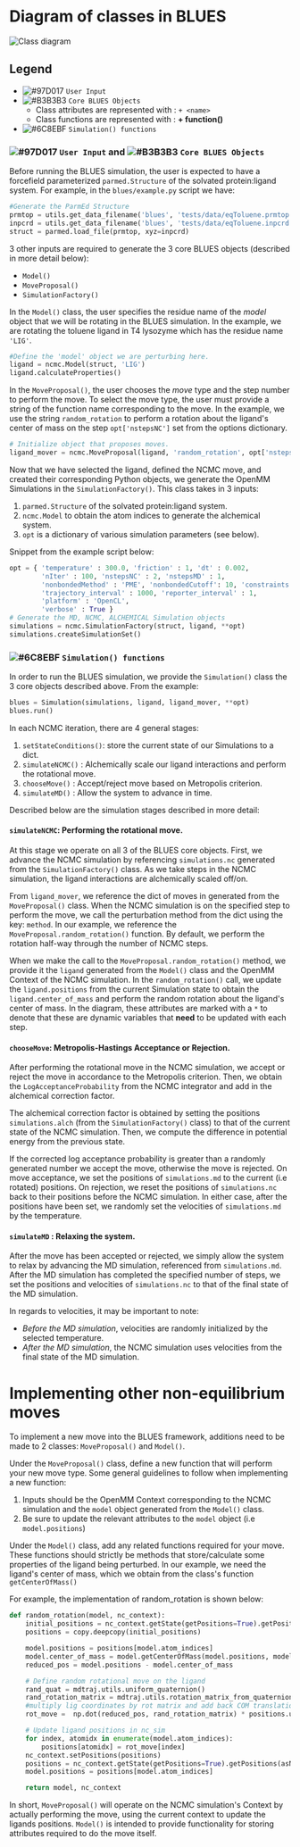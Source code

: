 # Diagram of classes in BLUES
![Class diagram](class-diagram.png)

## Legend
- ![#97D017](https://placehold.it/15/97D077/000000?text=+) `User Input`
- ![#B3B3B3](https://placehold.it/15/B3B3B3/000000?text=+) `Core BLUES Objects`
    - Class attributes are represented with : `+ <name>`
    - Class functions are represented with :  **+ function()**
- ![#6C8EBF](https://placehold.it/15/6C8EBF/000000?text=+) `Simulation() functions`

### ![#97D017](https://placehold.it/15/97D077/000000?text=+) `User Input` and ![#B3B3B3](https://placehold.it/15/B3B3B3/000000?text=+) `Core BLUES Objects`
Before running the BLUES simulation, the user is expected to have a forcefield parameterized `parmed.Structure` of the solvated protein:ligand system.
For example, in the `blues/example.py` script we have:

```python    
#Generate the ParmEd Structure
prmtop = utils.get_data_filename('blues', 'tests/data/eqToluene.prmtop')
inpcrd = utils.get_data_filename('blues', 'tests/data/eqToluene.inpcrd')
struct = parmed.load_file(prmtop, xyz=inpcrd)
```

3 other inputs are required to generate the 3 core BLUES objects (described in more detail below):
- `Model()`
- `MoveProposal()`
- `SimulationFactory()`

In the `Model()` class, the user specifies the residue name of the _model_ object that we will be rotating in the BLUES simulation.
In the example, we are rotating the toluene ligand in T4 lysozyme which has the residue name `'LIG'`.

```python
#Define the 'model' object we are perturbing here.
ligand = ncmc.Model(struct, 'LIG')
ligand.calculateProperties()
```

In the `MoveProposal()`, the user chooses the _move_ type and the step number to perform the move.
To select the move type, the user must provide a string of the function name corresponding to the move.
In the example, we use the string `random_rotation` to perform a rotation about the ligand's center of mass on the step `opt['nstepsNC']` set from the options dictionary.

```python
# Initialize object that proposes moves.
ligand_mover = ncmc.MoveProposal(ligand, 'random_rotation', opt['nstepsNC'])
```

Now that we have selected the ligand, defined the NCMC move, and created their corresponding Python objects, we generate the OpenMM Simulations in the `SimulationFactory()`.
This class takes in 3 inputs:
 1. `parmed.Structure` of the solvated protein:ligand system.
 2. `ncmc.Model` to obtain the atom indices to generate the alchemical system.
 3. `opt` is a dictionary of various simulation parameters (see below).

Snippet from the example script below:
```python
opt = { 'temperature' : 300.0, 'friction' : 1, 'dt' : 0.002,
        'nIter' : 100, 'nstepsNC' : 2, 'nstepsMD' : 1,
        'nonbondedMethod' : 'PME', 'nonbondedCutoff': 10, 'constraints': 'HBonds',
        'trajectory_interval' : 1000, 'reporter_interval' : 1,
        'platform' : 'OpenCL',
        'verbose' : True }
# Generate the MD, NCMC, ALCHEMICAL Simulation objects
simulations = ncmc.SimulationFactory(struct, ligand, **opt)
simulations.createSimulationSet()
```

### ![#6C8EBF](https://placehold.it/15/6C8EBF/000000?text=+) `Simulation() functions`
In order to run the BLUES simulation, we provide the `Simulation()` class the 3 core objects described above.
From the example:

```python    
blues = Simulation(simulations, ligand, ligand_mover, **opt)
blues.run()
```

In each NCMC iteration, there are 4 general stages:
 1. `setStateConditions()`: store the current state of our Simulations to a dict.
 2. `simulateNCMC()` : Alchemically scale our ligand interactions and perform the rotational move.
 3. `chooseMove()` : Accept/reject move based on Metropolis criterion.
 4. `simulateMD()` : Allow the system to advance in time.

Described below are the simulation stages described in more detail:
#### `simulateNCMC`: Performing the rotational move.
At this stage we operate on all 3 of the BLUES core objects.
First, we advance the NCMC simulation by referencing `simulations.nc` generated from the `SimulationFactory()` class.
As we take steps in the NCMC simulation, the ligand interactions are alchemically scaled off/on.

From `ligand_mover`, we reference the dict of moves in generated from the `MoveProposal()` class.
When the NCMC simulation is on the specified step to perform the move, we call the perturbation method from the dict using the key: `method`.
In our example, we reference the `MoveProposal.random_rotation()` function.
By default, we perform the rotation half-way through the number of NCMC steps.

When we make the call to the `MoveProposal.random_rotation()` method, we provide it the `ligand` generated from the `Model()` class and the OpenMM Context of the NCMC simulation.
In the `random_rotation()` call, we update the `ligand.positions` from the current Simulation state to obtain the `ligand.center_of_mass` and perform the random rotation about the ligand's center of mass.
In the diagram, these attributes are marked with a `*` to denote that these are dynamic variables that **need** to be updated with each step.

#### `chooseMove`: Metropolis-Hastings Acceptance or Rejection.
After performing the rotational move in the NCMC simulation, we accept or reject the move in accordance to the Metropolis criterion.
Then, we obtain the `LogAcceptanceProbability` from the NCMC integrator and add in the alchemical correction factor.

The alchemical correction factor is obtained by setting the positions `simulations.alch` (from the `SimulationFactory()` class) to that of the current state of the NCMC simulation.
Then, we compute the difference in potential energy from the previous state.

If the corrected log acceptance probability is greater than a randomly generated number we accept the move, otherwise the move is rejected.
On move acceptance, we set the positions of `simulations.md` to the current (i.e rotated) positions.
On rejection, we reset the positions of `simulations.nc` back to their positions before the NCMC simulation.
In either case, after the positions have been set, we randomly set the velocities of `simulations.md` by the temperature.

#### `simulateMD` : Relaxing the system.
After the move has been accepted or rejected, we simply allow the system to relax by advancing the MD simulation, referenced from `simulations.md`.
After the MD simulation has completed the specified number of steps, we set the positions and velocities of `simulations.nc` to that of the final state of the MD simulation.

In regards to velocities, it may be important to note:
- *Before the MD simulation*, velocities are randomly initialized by the selected temperature.
- *After the MD simulation*, the NCMC simulation uses velocities from the final state of the MD simulation.

# Implementing other non-equilibrium moves
To implement a new move into the BLUES framework, additions need to be made to 2 classes:
`MoveProposal()` and `Model()`.

Under the `MoveProposal()` class, define a new function that will perform your new move type.
Some general guidelines to follow when implementing a new function:
1. Inputs should be the OpenMM Context corresponding to the NCMC simulation and the `model` object generated from the `Model()` class.  
2. Be sure to update the relevant attributes to the `model` object (i.e `model.positions`)

Under the `Model()` class, add any related functions required for your move.
These functions should strictly be methods that store/calculate some properties of the ligand being perturbed.
In our example, we need the ligand's center of mass, which we obtain from the class's function `getCenterOfMass()`


For example, the implementation of random_rotation is shown below:

```python
def random_rotation(model, nc_context):
    initial_positions = nc_context.getState(getPositions=True).getPositions(asNumpy=True)
    positions = copy.deepcopy(initial_positions)

    model.positions = positions[model.atom_indices]
    model.center_of_mass = model.getCenterOfMass(model.positions, model.masses)
    reduced_pos = model.positions - model.center_of_mass

    # Define random rotational move on the ligand
    rand_quat = mdtraj.utils.uniform_quaternion()
    rand_rotation_matrix = mdtraj.utils.rotation_matrix_from_quaternion(rand_quat)
    #multiply lig coordinates by rot matrix and add back COM translation from origin
    rot_move =  np.dot(reduced_pos, rand_rotation_matrix) * positions.unit + model.center_of_mass

    # Update ligand positions in nc_sim
    for index, atomidx in enumerate(model.atom_indices):
        positions[atomidx] = rot_move[index]
    nc_context.setPositions(positions)
    positions = nc_context.getState(getPositions=True).getPositions(asNumpy=True)
    model.positions = positions[model.atom_indices]

    return model, nc_context
```

In short, `MoveProposal()` will operate on the NCMC simulation's Context by actually performing the move, using the current context to update the ligands positions. `Model()` is intended to provide functionality for storing attributes required to do the move itself.
